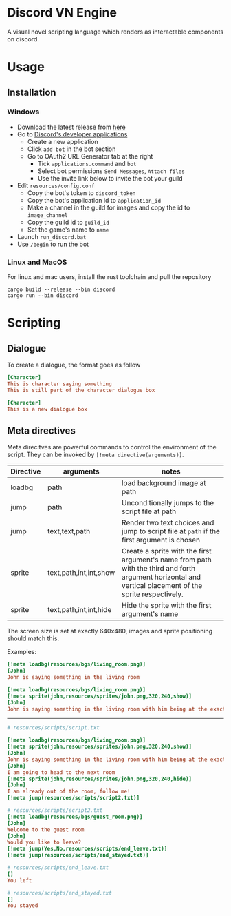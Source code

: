 # Discord VN Engine
A visual novel scripting language which renders as interactable components on discord. 
# Usage

## Installation
### Windows
- Download the latest release from [here](https://github.com/grostaco/discord_vn/releases/tag/1.0.0)
- Go to [Discord's developer applications](https://discord.com/developers/applications)
    - Create a new application
    - Click `add bot` in the bot section
    - Go to OAuth2 URL Generator tab at the right
        - Tick `applications.command` and `bot`
        - Select bot permissions `Send Messages`, `Attach files`
        - Use the invite link below to invite the bot your guild
- Edit `resources/config.conf`
    - Copy the bot's token to `discord_token`
    - Copy the bot's application id to `application_id`
    - Make a channel in the guild for images and copy the id to `image_channel`
    - Copy the guild id to `guild_id`
    - Set the game's name to `name`
- Launch `run_discord.bat`
- Use `/begin` to run the bot
### Linux and MacOS
For linux and mac users, install the rust toolchain and pull the repository
```shell
cargo build --release --bin discord
cargo run --bin discord
```

# Scripting
## Dialogue

To create a dialogue, the format goes as follow

```ini
[Character]
This is character saying something
This is still part of the character dialogue box

[Character]
This is a new dialogue box
```

## Meta directives

Meta direcitves are powerful commands to control the environment of the script. They can be invoked by `[!meta directive(arguments)]`.

| Directive | arguments           | notes                         |
|-----------|---------------------|-------|
| loadbg    | path                | load background image at path |
| jump      | path                | Unconditionally jumps to the script file at path|
| jump      | text,text,path      | Render two text choices and jump to script file at `path` if the first argument is chosen|
| sprite | text,path,int,int,show | Create a sprite with the first argument's name from path with the third and forth argument horizontal and vertical placement of the sprite respectively.
| sprite | text,path,int,int,hide | Hide the sprite with the first argument's name

The screen size is set at exactly 640x480, images and sprite positioning should match this.

Examples:

```ini
[!meta loadbg(resources/bgs/living_room.png)]
[John]
John is saying something in the living room
```

```ini
[!meta loadbg(resources/bgs/living_room.png)]
[!meta sprite(john,resources/sprites/john.png,320,240,show)]
[John]
John is saying something in the living room with him being at the exact center
```
---
```ini
# resources/scripts/script.txt

[!meta loadbg(resources/bgs/living_room.png)]
[!meta sprite(john,resources/sprites/john.png,320,240,show)]
[John]
John is saying something in the living room with him being at the exact center
[John]
I am going to head to the next room
[!meta sprite(john,resources/sprites/john.png,320,240,hide)]
[John]
I am already out of the room, follow me!
[!meta jump(resources/scripts/script2.txt)]
```
```ini
# resources/scripts/script2.txt
[!meta loadbg(resources/bgs/guest_room.png)]
[John]
Welcome to the guest room
[John]
Would you like to leave?
[!meta jump(Yes,No,resources/scripts/end_leave.txt)]
[!meta jump(resources/scripts/end_stayed.txt)]
```
```ini
# resources/scripts/end_leave.txt
[]
You left
```
```ini
# resources/scripts/end_stayed.txt
[]
You stayed
```